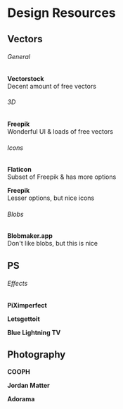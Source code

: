 # Design Resources

## Vectors

###### General
**Vectorstock**   
Decent amount of free vectors
  
###### 3D
**Freepik**   
Wonderful UI & loads of free vectors
  
###### Icons   
**Flaticon**  
Subset of Freepik & has more options   

**Freepik**   
Lesser options, but nice icons
  
###### Blobs
**Blobmaker.app**  
Don't like blobs, but this is nice

## PS

###### Effects 
**PiXimperfect**

**Letsgettoit**

**Blue Lightning TV**


## Photography
**COOPH**

**Jordan Matter**

**Adorama**
  
